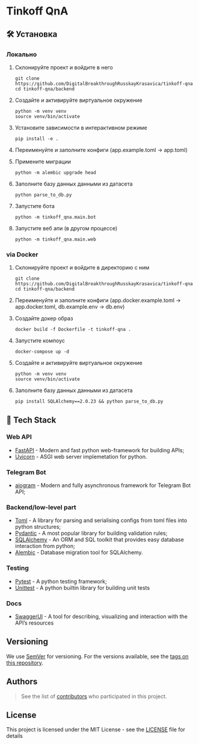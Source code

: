 # Tinkoff QnA

## 🛠 Установка

### Локально

   1. Склонируйте проект и войдите в него
      ```
      git clone https://github.com/DigitalBreakthroughRusskayKrasavica/tinkoff-qna
      cd tinkoff-qna/backend
      ```
   
   2. Создайте и активируйте виртуальное окружение
       ```
       python -m venv venv
       source venv/bin/activate
       ```
   
   3. Установите зависимости в интерактивном режиме
      ```
      pip install -e .
      ```
      
   4. Переименуйте и заполните конфиги (app.example.toml -> app.toml)
   
   5. Примените миграции
      ```
      python -m alembic upgrade head
      ```
      
   6. Заполните базу данных данными из датасета
      ```
      python parse_to_db.py
      ```
      
   7. Запустите бота
      ```
      python -m tinkoff_qna.main.bot
      ```

   8. Запустите веб апи (в другом процессе)
      ```
      python -m tinkoff_qna.main.web
      ```

### via Docker

   1. Склонируйте проект и войдите в директорию с ним
      ```
      git clone https://github.com/DigitalBreakthroughRusskayKrasavica/tinkoff-qna
      cd tinkoff-qna/backend
      ```
   2. Переименуйте и заполните конфиги (app.docker.example.toml -> app.docker.toml, db.example.env -> db.env)
   
   3. Создайте докер образ
       ```
       docker build -f Dockerfile -t tinkoff-qna .
       ```
       
   4. Запустите компоус
       ```
       docker-compose up -d
       ```
      
   5. Создайте и активируйте виртуальное окружение
      ```
      python -m venv venv
      source venv/bin/activate
      ```
   
   6. Заполните базу данных данными из датасета
      ```
      pip install SQLAlchemy==2.0.23 && python parse_to_db.py
      ```

## 🧰 Tech Stack


### Web API

- [FastAPI](https://fastapi.tiangolo.com/) - Modern and fast python web-framework for building APIs;
- [Uvicorn](https://www.uvicorn.org/) - ASGI web server implemetation for python. 

### Telegram Bot

- [aiogram](https://aiogram.dev/) - Modern and fully asynchronous framework for Telegram Bot API;

### Backend/low-level part

- [Toml](https://pypi.org/project/toml/) - A library for parsing and serialising configs from toml files into python structures;
- [Pydantic](https://docs.pydantic.dev/latest/) - A most popular library for building validation rules;
- [SQLAlchemy](https://www.sqlalchemy.org/) - An ORM and SQL toolkit that provides easy database interaction from python;
- [Alembic](https://alembic.sqlalchemy.org/en/latest/) - Database migration tool for SQLAlchemy.

### Testing
- [Pytest](https://docs.pytest.org) - A python testing framework;
- [Unittest](https://docs.python.org/3/library/unittest.html) - A python builtin library for building unit tests

### Docs
- [SwaggerUI](https://github.com/swagger-api/swagger-ui) -  A tool for describing, visualizing and interaction with the API’s resources

## Versioning

We use [SemVer](http://semver.org/) for versioning. For the versions available, see the [tags on this repository](https://github.com/DigitalBreakthroughRusskayKrasavica/tinkoff-qna/tags).

## Authors

> See the list of [contributors](https://github.com/DigitalBreakthroughRusskayKrasavica/tinkoff-qna/graphs/contributors) who participated in this project.

## License

This project is licensed under the MIT License - see the [LICENSE](./LICENSE) file for details

